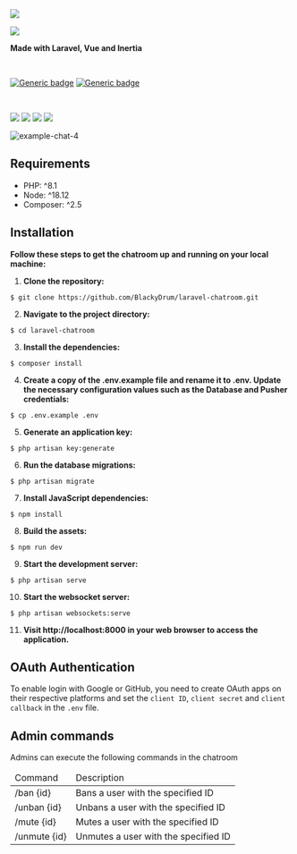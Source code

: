 <img align="left" src="https://github.com/BlackyDrum/laravel-chatroom/assets/111639941/8cf5d9b1-a721-4373-8c0b-2b67394f3edb" />

<br />

<img src="https://github.com/BlackyDrum/laravel-chatroom/assets/111639941/fd05d6a1-7b58-41a4-ac17-94e6d7b83013"><br />

**Made with Laravel, Vue and Inertia**

<br />

[![Generic badge](https://img.shields.io/badge/Status-Finished-green.svg)](https://shields.io/) [![Generic badge](https://img.shields.io/badge/License-MIT-<COLOR>.svg)](https://shields.io/) 
 
<br />

<img src="https://img.shields.io/badge/Laravel-FF2D20?style=for-the-badge&logo=laravel&logoColor=white"> <img src="https://img.shields.io/badge/Vue.js-35495E?style=for-the-badge&logo=vuedotjs&logoColor=4FC08D"> <img src="https://img.shields.io/badge/Tailwind_CSS-38B2AC?style=for-the-badge&logo=tailwind-css&logoColor=white"> <img src="https://img.shields.io/badge/PostgreSQL-316192?style=for-the-badge&logo=postgresql&logoColor=white">

![example-chat-4](https://github.com/BlackyDrum/laravel-chatroom/assets/111639941/872c8356-498b-4e5c-bee5-4b74abb1083c)

## Requirements
<ul>
    <li>PHP: ^8.1</li>
    <li>Node: ^18.12</li>
    <li>Composer: ^2.5</li>
</ul>

## Installation
**Follow these steps to get the chatroom up and running on your local machine:**
1. **Clone the repository:**
```
$ git clone https://github.com/BlackyDrum/laravel-chatroom.git
```
2. **Navigate to the project directory:**
```
$ cd laravel-chatroom
```
3. **Install the dependencies:**
```
$ composer install
```
4. **Create a copy of the .env.example file and rename it to .env. Update the necessary configuration values such as the Database and Pusher credentials:**
```
$ cp .env.example .env
```
5. **Generate an application key:**
```
$ php artisan key:generate
```
6. **Run the database migrations:**
```
$ php artisan migrate
```
7. **Install JavaScript dependencies:**
```
$ npm install
```
8. **Build the assets:**
```
$ npm run dev
```
9. **Start the development server:**
```
$ php artisan serve
```
10. **Start the websocket server:**
```
$ php artisan websockets:serve
```
11. **Visit http://localhost:8000 in your web browser to access the application.**

## OAuth Authentication
To enable login with Google or GitHub, you need to create OAuth apps on their respective platforms and set the ``client ID``, ``client secret`` and ``client callback`` in the ``.env`` file.


## Admin commands
Admins can execute the following commands in the chatroom
<table>
    <thead>
        <td>Command</td>
        <td>Description</td>
    </thead>
    <tr>
        <td>/ban {id}</td>
        <td>Bans a user with the specified ID</td>
    </tr>
    <tr>
        <td>/unban {id}</td>
        <td>Unbans a user with the specified ID</td>
    </tr>
    <tr>
        <td>/mute {id}</td>
        <td>Mutes a user with the specified ID</td>
    </tr>
    <tr>
        <td>/unmute {id}</td>
        <td>Unmutes a user with the specified ID</td>
    </tr>
</table>

